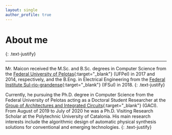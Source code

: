 ```yaml
---
layout: single
author_profile: true
---
```


# About me
{: .text-justify}

<hr>

Mr. Maicon received the M.Sc. and B.Sc. degrees in Computer Science from the [Federal University of Pelotas](https://ufpel.edu.br){:target="\_blank"} (UFPel) in 2017 and 2014, respectively, and the B.Eng. in Electrical Engineering from the [Federal Institute Sul-rio-grandense](https://ifsul.edu.br){:target="\_blank"} (IFSul) in 2018. 
{: .text-justify} 

Currently, he pursuing the Ph.D. degree in Computer Science from the Federal University of Pelotas acting as a Doctoral Student Researcher at the [Group of Architectures and Integrated Circuits](https://wp.ufpel.edu.br/gaci/){:target="\_blank"} (GACI). From August of 2019 to July of 2020 he was a Ph.D. Visiting Research Scholar at the Polytechnic University of Catalonia. His main research interests include the algorithmic design of automatic physical synthesis solutions for conventional and emerging technologies.
{: .text-justify}
